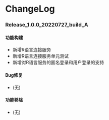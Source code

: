 # ChangeLog

### Release_1.0.0_20220727_build_A

#### 功能构建

- 新增R语言连接服务
- 新增R语言连接服务单元测试
- 新增对R语言服务的匿名登录和用户登录的支持

#### Bug修复

- (无)

#### 功能移除

- (无)
